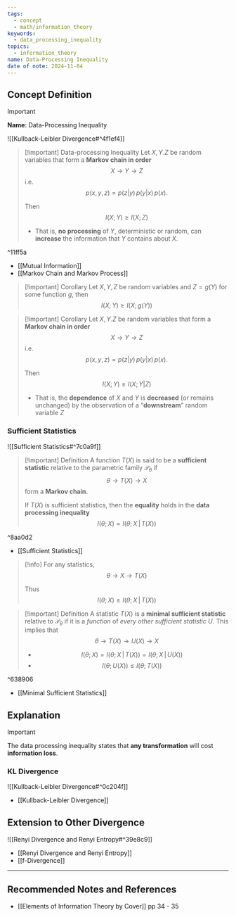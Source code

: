 ```yaml
---
tags:
  - concept
  - math/information_theory
keywords:
  - data_processing_inequality
topics:
  - information_theory
name: Data-Processing Inequality
date of note: 2024-11-04
---
```


## Concept Definition

>[!important]
>**Name**: Data-Processing Inequality

![[Kullback-Leibler Divergence#^4f1ef4]]

>[!important] Data-processing Inequality
>Let $X, Y. Z$ be random variables that form a **Markov chain in order** $$X \to Y \to Z$$ i.e. $$p(x, y, z) = p(z|y)\,p(y|x)\,p(x).$$
>
>Then
>$$
> I(X; Y) \ge I(X ; Z)
>$$
>- That is, **no processing** of $Y$, deterministic or random, can **increase** the information that $Y$ contains about $X$.

^11ff5a

- [[Mutual Information]]
- [[Markov Chain and Markov Process]]

>[!important] Corollary
>Let $X, Y,Z$ be random variables and $Z = g(Y)$ for some function $g$, then 
>$$I(X; Y) \ge I(X; g(Y))$$


>[!important] Corollary
>Let $X, Y. Z$ be random variables that form a **Markov chain in order** $$X \to Y \to Z$$ i.e. $$p(x, y, z) = p(z|y)\,p(y|x)\,p(x).$$
>
>Then 
>$$
> I(X; Y) \ge I(X ; Y | Z)
>$$
>- That is, the **dependence** of $X$ and $Y$ is **decreased** (or remains unchanged) by the observation of a “**downstream**” random variable $Z$

### Sufficient Statistics

![[Sufficient Statistics#^7c0a9f]]

>[!important] Definition
>A function $T(X)$ is said to be a **sufficient statistic** relative to the parametric family $\mathcal{P}_{\theta}$ if $$\theta \to T(X) \to X$$ form a **Markov chain.**
>
>If $T(X)$ is sufficient statistics, then the **equality** holds in the **data processing inequality** $$I(\theta ; X) = I(\theta ; X \,|\, T(X))$$

^8aa0d2

- [[Sufficient Statistics]]

>[!info]
>For any statistics, $$\theta \to X \to T(X)$$
>
>Thus $$I(\theta; X) \ge I(\theta; X \,|\,T(X))$$

>[!important] Definition
>A statistic $T(X)$ is a **minimal sufficient statistic** relative to $\mathcal{P}_{\theta}$ if it is a *function* of *every other sufficient statistic* $U$. This implies that $$\theta \to T(X) \to U(X) \to X$$
>- $$I(\theta ; X) = I(\theta ; X \,|\,T(X)) = I(\theta ; X \,|\,U(X))$$
>- $$I(\theta ; U(X)) \le I(\theta ; T(X))$$

^638906

- [[Minimal Sufficient Statistics]]


## Explanation

>[!important]
>The data processing inequality states that  **any transformation** will cost **information loss**.

### KL Divergence

![[Kullback-Leibler Divergence#^0c204f]]

- [[Kullback-Leibler Divergence]]

## Extension to Other Divergence

![[Renyi Divergence and Renyi Entropy#^39e8c9]]

- [[Renyi Divergence and Renyi Entropy]]
- [[f-Divergence]]




-----------
##  Recommended Notes and References




- [[Elements of Information Theory by Cover]] pp 34 - 35
